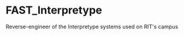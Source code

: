 FAST_Interpretype
=================

Reverse-engineer of the Interpretype systems used on RIT's campus